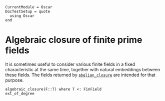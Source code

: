 ```@meta
CurrentModule = Oscar
DocTestSetup = quote
  using Oscar
end
```

# Algebraic closure of finite prime fields

It is sometimes useful to consider various finite fields in a fixed
characteristic at the same time, together with natural embeddings
between these fields.
The fields returned by [`abelian_closure`](@ref) are intended for that
purpose.

```@docs
algebraic_closure(F::T) where T <: FinField
ext_of_degree
```
